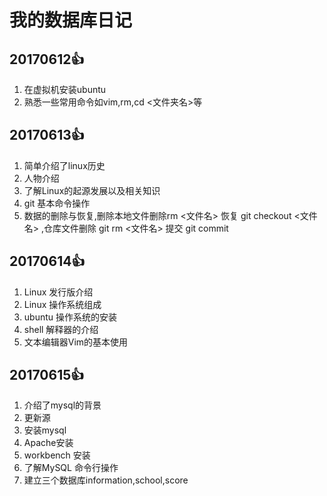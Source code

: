 # 我的数据库日记

## 20170612:+1:

1. 在虚拟机安装ubuntu
2. 熟悉一些常用命令如vim,rm,cd <文件夹名>等

## 20170613:+1:

1. 简单介绍了linux历史
2. 人物介绍
3. 了解Linux的起源发展以及相关知识
4. git 基本命令操作
5. 数据的删除与恢复,删除本地文件删除rm <文件名> 恢复 git checkout <文件名> ,仓库文件删除 git rm <文件名> 提交 git commit

## 20170614:+1:

1. Linux 发行版介绍
2. Linux 操作系统组成
3. ubuntu 操作系统的安装
4. shell 解释器的介绍
5. 文本编辑器Vim的基本使用

## 20170615:+1:

1. 介绍了mysql的背景
2. 更新源
3. 安装mysql
4. Apache安装
5. workbench 安装
6. 了解MySQL 命令行操作
7. 建立三个数据库information,school,score
